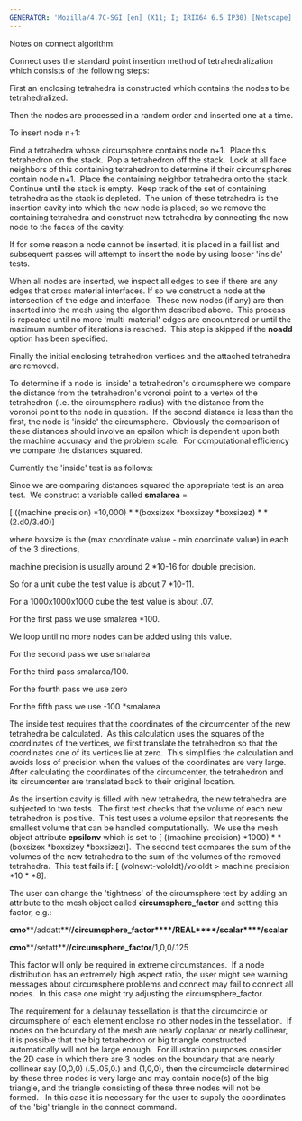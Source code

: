 ```yaml
---
GENERATOR: 'Mozilla/4.7C-SGI [en] (X11; I; IRIX64 6.5 IP30) [Netscape]'
---
```


Notes on connect algorithm:

Connect uses the standard point insertion method of tetrahedralization
which consists of the following steps:

 First an enclosing tetrahedra is constructed which contains the nodes
 to be tetrahedralized.

 Then the nodes are processed in a random order and inserted one at a
 time.

 To insert node n+1:

  Find a tetrahedra whose circumsphere contains node n+1.  Place this
  tetrahedron on the stack.  Pop a tetrahedron off the stack.  Look at
  all face neighbors of this containing tetrahedron to determine if
  their circumspheres contain node n+1.  Place the containing neighbor
  tetrahedra onto the stack.  Continue until the stack is empty.  Keep
  track of the set of containing tetrahedra as the stack is depleted. 
  The union of these tetrahedra is the insertion cavity into which the
  new node is placed; so we remove the containing tetrahedra and
  construct new tetrahedra by connecting the new node to the faces of
  the cavity.

  If for some reason a node cannot be inserted, it is placed in a fail
  list and subsequent passes will attempt to insert the node by using
  looser 'inside' tests.

 When all nodes are inserted, we inspect all edges to see if there are
 any edges that cross material interfaces. If so we construct a node at
 the intersection of the edge and interface.  These new nodes (if any)
 are then inserted into the mesh using the algorithm described above. 
 This process is repeated until no more 'multi-material' edges are
 encountered or until the maximum number of iterations is reached. 
 This step is skipped if the **noadd** option has been specified.

 Finally the initial enclosing tetrahedron vertices and the attached
 tetrahedra are removed.

 To determine if a node is 'inside' a tetrahedron's circumsphere we
 compare the distance from the tetrahedron's voronoi point to a vertex
 of the tetrahedron (i.e. the circumsphere radius) with the distance
 from the voronoi point to the node in question.  If the second
 distance is less than the first, the node is 'inside' the
 circumsphere.  Obviously the comparison of these distances should
 involve an epsilon which is dependent upon both the machine accuracy
 and the problem scale.  For computational efficiency we compare the
 distances squared.

 Currently the 'inside' test is as follows:

  Since we are comparing distances squared the appropriate test is an
  area test.  We construct a variable called **smalarea** =

  [ ((machine
  precision)
*10,000)
*
*(boxsizex
*boxsizey
*boxsizez)
*
*(2.d0/3.d0)]

  where boxsize is the (max coordinate value - min coordinate value)
  in each of the 3 directions,

  machine precision is usually around 2
*10-16 for double precision.

  So for a unit cube the test value is about 7
*10-11.

  For a 1000x1000x1000 cube the test value is about .07.

  For the first pass we use smalarea
*100.

  We loop until no more nodes can be added using this value.

  For the second pass we use smalarea

  For the third pass smalarea/100.

  For the fourth pass we use zero

  For the fifth pass we use -100
*smalarea

 The inside test requires that the coordinates of the circumcenter of
 the new tetrahedra be calculated.  As this calculation uses the
 squares of the coordinates of the vertices, we first translate the
 tetrahedron so that the coordinates one of its vertices lie at zero. 
 This simplifies the calculation and avoids loss of precision when the
 values of the coordinates are very large.  After calculating the
 coordinates of the circumcenter, the tetrahedron and its circumcenter
 are translated back to their original location.

 As the insertion cavity is filled with new tetrahedra, the new
 tetrahedra are subjected to two tests.  The first test checks that the
 volume of each new tetrahedron is positive.  This test uses a volume
 epsilon that represents the smallest volume that can be handled
 computationally.  We use the mesh object attribute **epsilonv** which
 is set to [ ((machine
 precision)
*1000)
*
*(boxsizex
*boxsizey
*boxsizez)].  The second
 test compares the sum of the volumes of the new tetrahedra to the sum
 of the volumes of the removed tetrahedra.  This test fails if: [ 
 (volnewt-vololdt)/vololdt  &gt; machine precision
*10
*
*8].

 The user can change the 'tightness' of the circumsphere test by adding
 an attribute to the mesh object called **circumsphere\_factor** and
 setting this factor, e.g.:

 **cmo****/addatt**/**/circumsphere\_factor****/REAL****/scalar****/scalar**

 **cmo****/setatt**/**/circumsphere\_factor**/1,0,0/.125

 This factor will only be required in extreme circumstances.  If a node
 distribution has an extremely high aspect ratio, the user might see
 warning messages about circumsphere problems and connect may fail to
 connect all nodes.  In this case one might try adjusting the
 circumsphere\_factor.

The requirement for a delaunay tessellation is that the circumcircle or
circumsphere of each element enclose no other nodes in the
tessellation.  If nodes on the boundary of the mesh are nearly coplanar
or nearly collinear, it is possible that the big tetrahedron or big
triangle constructed automatically will not be large enough.  For
illustration purposes consider the 2D case in which there are 3 nodes on
the boundary that are nearly collinear say (0,0,0) (.5,.05,0.) and
(1,0,0), then the circumcircle determined by these three nodes is very
large and may contain node(s) of the big triangle, and the triangle
consisting of these three nodes will not be formed.   In this case it is
necessary for the user to supply the coordinates of the 'big' triangle
in the connect command.
